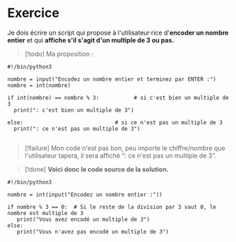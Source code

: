 # Exercice

Je dois écrire un script qui propose à l'utilisateur·rice d'**encoder un nombre entier** et qui **affiche s'il s'agit d'un multiple de 3 ou pas.**

>[!todo] Ma proposition :
```
#!/bin/python3

nombre = input("Encodez un nombre entier et terminez par ENTER :")
nombre = int(nombre)

if int(nombre) == nombre % 3:           # si c'est bien un multiple de 3
  print(": c'est bien un multiple de 3")
  
else:                             # si ce n'est pas un multiple de 3
  print(": ce n'est pas un multiple de 3")
  
```

>[!failure] Mon code n'est pas bon, peu importe le chiffre/nombre que l'utilisateur tapera, il sera affiché 
>": ce n'est pas un multiple de 3".

>[!done] **Voici donc le code source de la solution.**
```
#!/bin/python3

nombre = int(input("Encodez un nombre entier :"))

if nombre % 3 == 0:  # Si le reste de la division par 3 vaut 0, le nombre est multiple de 3
   print("Vous avez encodé un multiple de 3")
else:
   print("Vous n'avez pas encodé un multiple de 3")
```
